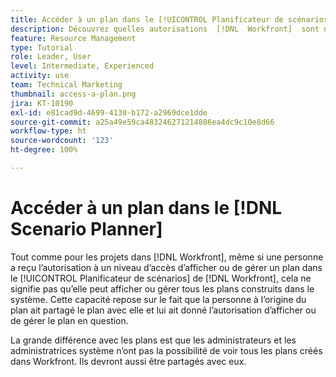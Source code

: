 ```yaml
---
title: Accéder à un plan dans le [!UICONTROL Planificateur de scénarios]
description: Découvrez quelles autorisations  [!DNL  Workfront]  sont nécessaires pour que les personnes puissent accéder aux plans du [!UICONTROL Planificateur de scénarios].
feature: Resource Management
type: Tutorial
role: Leader, User
level: Intermediate, Experienced
activity: use
team: Technical Marketing
thumbnail: access-a-plan.png
jira: KT-10190
exl-id: e81cad9d-4699-4130-b172-a2969dce1dde
source-git-commit: a25a49e59ca483246271214886ea4dc9c10e8d66
workflow-type: ht
source-wordcount: '123'
ht-degree: 100%

---
```


# Accéder à un plan dans le [!DNL Scenario Planner]

Tout comme pour les projets dans [!DNL Workfront], même si une personne a reçu l’autorisation à un niveau d’accès d’afficher ou de gérer un plan dans le [!UICONTROL Planificateur de scénarios] de [!DNL Workfront], cela ne signifie pas qu’elle peut afficher ou gérer tous les plans construits dans le système. Cette capacité repose sur le fait que la personne à l’origine du plan ait partagé le plan avec elle et lui ait donné l’autorisation d’afficher ou de gérer le plan en question.

La grande différence avec les plans est que les administrateurs et les administratrices système n’ont pas la possibilité de voir tous les plans créés dans Workfront. Ils devront aussi être partagés avec eux.
